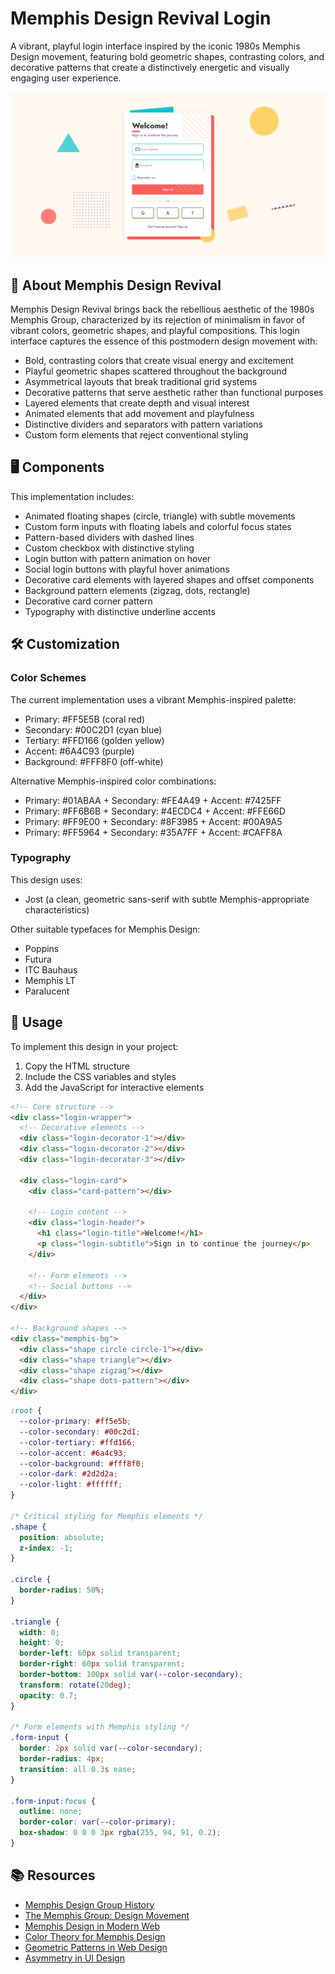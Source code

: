 # Memphis Design Revival Login

A vibrant, playful login interface inspired by the iconic 1980s Memphis Design movement, featuring bold geometric shapes, contrasting colors, and decorative patterns that create a distinctively energetic and visually engaging user experience.

<div align="center">

![Memphis Design Login Preview](./assets/preview.png)

</div>

## 🎨 About Memphis Design Revival

Memphis Design Revival brings back the rebellious aesthetic of the 1980s Memphis Group, characterized by its rejection of minimalism in favor of vibrant colors, geometric shapes, and playful compositions. This login interface captures the essence of this postmodern design movement with:

- Bold, contrasting colors that create visual energy and excitement
- Playful geometric shapes scattered throughout the background
- Asymmetrical layouts that break traditional grid systems
- Decorative patterns that serve aesthetic rather than functional purposes
- Layered elements that create depth and visual interest
- Animated elements that add movement and playfulness
- Distinctive dividers and separators with pattern variations
- Custom form elements that reject conventional styling

## 🖥️ Components

This implementation includes:

- Animated floating shapes (circle, triangle) with subtle movements
- Custom form inputs with floating labels and colorful focus states
- Pattern-based dividers with dashed lines
- Custom checkbox with distinctive styling
- Login button with pattern animation on hover
- Social login buttons with playful hover animations
- Decorative card elements with layered shapes and offset components
- Background pattern elements (zigzag, dots, rectangle)
- Decorative card corner pattern
- Typography with distinctive underline accents

## 🛠️ Customization

### Color Schemes

The current implementation uses a vibrant Memphis-inspired palette:

- Primary: #FF5E5B (coral red)
- Secondary: #00C2D1 (cyan blue)
- Tertiary: #FFD166 (golden yellow)
- Accent: #6A4C93 (purple)
- Background: #FFF8F0 (off-white)

Alternative Memphis-inspired color combinations:

- Primary: #01ABAA + Secondary: #FE4A49 + Accent: #7425FF
- Primary: #FF6B6B + Secondary: #4ECDC4 + Accent: #FFE66D
- Primary: #FF9E00 + Secondary: #8F3985 + Accent: #00A9A5
- Primary: #FF5964 + Secondary: #35A7FF + Accent: #CAFF8A

### Typography

This design uses:

- Jost (a clean, geometric sans-serif with subtle Memphis-appropriate characteristics)

Other suitable typefaces for Memphis Design:

- Poppins
- Futura
- ITC Bauhaus
- Memphis LT
- Paralucent

## 🔌 Usage

To implement this design in your project:

1. Copy the HTML structure
2. Include the CSS variables and styles
3. Add the JavaScript for interactive elements

```html
<!-- Core structure -->
<div class="login-wrapper">
  <!-- Decorative elements -->
  <div class="login-decorator-1"></div>
  <div class="login-decorator-2"></div>
  <div class="login-decorator-3"></div>

  <div class="login-card">
    <div class="card-pattern"></div>

    <!-- Login content -->
    <div class="login-header">
      <h1 class="login-title">Welcome!</h1>
      <p class="login-subtitle">Sign in to continue the journey</p>
    </div>

    <!-- Form elements -->
    <!-- Social buttons -->
  </div>
</div>

<!-- Background shapes -->
<div class="memphis-bg">
  <div class="shape circle circle-1"></div>
  <div class="shape triangle"></div>
  <div class="shape zigzag"></div>
  <div class="shape dots-pattern"></div>
</div>
```

```css
:root {
  --color-primary: #ff5e5b;
  --color-secondary: #00c2d1;
  --color-tertiary: #ffd166;
  --color-accent: #6a4c93;
  --color-background: #fff8f0;
  --color-dark: #2d2d2a;
  --color-light: #ffffff;
}

/* Critical styling for Memphis elements */
.shape {
  position: absolute;
  z-index: -1;
}

.circle {
  border-radius: 50%;
}

.triangle {
  width: 0;
  height: 0;
  border-left: 60px solid transparent;
  border-right: 60px solid transparent;
  border-bottom: 100px solid var(--color-secondary);
  transform: rotate(20deg);
  opacity: 0.7;
}

/* Form elements with Memphis styling */
.form-input {
  border: 2px solid var(--color-secondary);
  border-radius: 4px;
  transition: all 0.3s ease;
}

.form-input:focus {
  outline: none;
  border-color: var(--color-primary);
  box-shadow: 0 0 0 3px rgba(255, 94, 91, 0.2);
}
```

## 📚 Resources

- [Memphis Design Group History](https://www.memphis-milano.com/)
- [The Memphis Group: Design Movement](https://www.vam.ac.uk/articles/the-memphis-group)
- [Memphis Design in Modern Web](https://www.smashingmagazine.com/2017/11/memphis-design-ultimate-guide/)
- [Color Theory for Memphis Design](https://www.canva.com/learn/memphis-design/)
- [Geometric Patterns in Web Design](https://designshack.net/articles/graphics/geometric-patterns-in-web-design/)
- [Asymmetry in UI Design](https://www.nngroup.com/articles/symmetry-asymmetry/)

